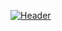 [![Header](https://raw.githubusercontent.com/MartinHeinz/<OWNER>/<OWNER>/readme_header.png "Header")](https://https://github.com/YahyaGanjo/YahyaGanjo/blob/master/Slide_1.png)

